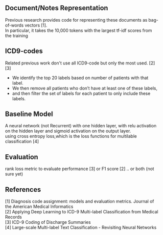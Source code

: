 ## Document/Notes Representation
Previous research provides code for representing these documents as bag-of-words vectors [1].   
In particular, it takes the 10,000 tokens with the largest tf-idf scores from the training

## ICD9-codes
Related previous work don't use all ICD9-code but only the most used. [2] [3]
*	We identify the top 20 labels based on number of patients with that label. 
*	We then remove all patients who don’t have at least one of these labels,  
*	and then filter the set of labels for each patient to only include these labels.

## Baseline Model
A neural network (not Recurrent) with one hidden layer, with relu activation on the hidden layer and sigmoid activation on the output layer.   
using cross entropy loss,which is the loss functions for multilable classification [4]

## Evaluation
rank loss metric to evaluate performance [3] or F1 score [2] .. or both  (not sure yet)

## References
[1] Diagnosis code assignment: models and evaluation metrics. Journal of the American Medical Informatics   
[2] Applying Deep Learning to ICD-9 Multi-label Classification from Medical Records   
[3] ICD-9 Coding of Discharge Summaries   
[4] Large-scale Multi-label Text Classification - Revisiting Neural Networks   
